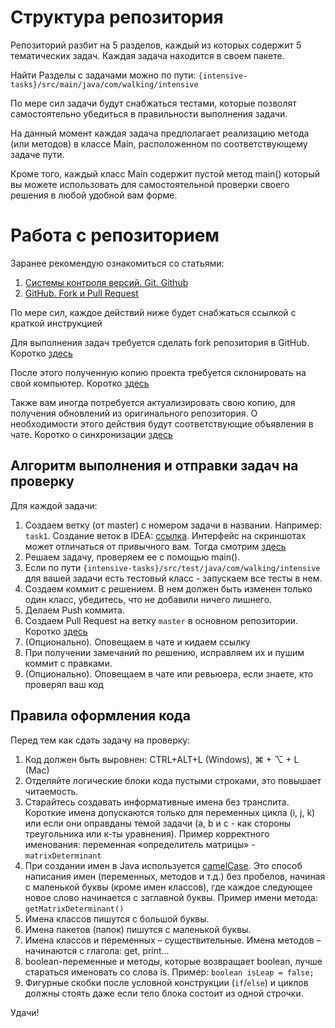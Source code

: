 # Структура репозитория

Репозиторий разбит на 5 разделов, каждый из которых содержит 5 тематических задач. Каждая задача находится в своем пакете.

Найти Разделы с задачами можно по пути:
`{intensive-tasks}/src/main/java/com/walking/intensive`

По мере сил задачи будут снабжаться тестами, которые позволят самостоятельно убедиться в правильности выполнения задачи.

На данный момент каждая задача предполагает реализацию метода (или методов) в классе Main, расположенном по соответствующему задаче пути.

Кроме того, каждый класс Main содержит пустой метод main() который вы можете использовать для самостоятельной проверки своего решения в любой удобной вам форме. 

# Работа с репозиторием
Заранее рекомендую ознакомиться со статьями:
1. [Системы контроля версий. Git. Github](https://telegra.ph/Sistemy-kontrolya-versij-Git-Github-11-18)
2. [GitHub. Fork и Pull Request](https://telegra.ph/GitHub-Fork-i-Pull-Request-11-25)

По мере сил, каждое действий ниже будет снабжаться ссылкой с краткой инструкцией

Для выполнения задач требуется сделать fork репозитория в GitHub. Коротко [здесь](https://git-scm.com/book/ru/v2/GitHub-%D0%92%D0%BD%D0%B5%D1%81%D0%B5%D0%BD%D0%B8%D0%B5-%D1%81%D0%BE%D0%B1%D1%81%D1%82%D0%B2%D0%B5%D0%BD%D0%BD%D0%BE%D0%B3%D0%BE-%D0%B2%D0%BA%D0%BB%D0%B0%D0%B4%D0%B0-%D0%B2-%D0%BF%D1%80%D0%BE%D0%B5%D0%BA%D1%82%D1%8B#:~:text=%D0%A1%D0%BE%D0%B7%D0%B4%D0%B0%D0%BD%D0%B8%D0%B5%20%D0%BE%D1%82%D0%B2%D0%B5%D1%82%D0%B2%D0%BB%D0%B5%D0%BD%D0%B8%D0%B9%20(fork))

После этого полученную копию проекта требуется склонировать на свой компьютер. Коротко [здесь](https://docs.github.com/ru/repositories/creating-and-managing-repositories/cloning-a-repository#cloning-a-repository)

Также вам иногда потребуется актуализировать свою копию, для получения обновлений из оригинального репозитория. О необходимости этого действия будут соответствующие объявления в чате. Коротко о синхронизации [здесь](https://docs.github.com/ru/pull-requests/collaborating-with-pull-requests/working-with-forks/syncing-a-fork#syncing-a-fork-branch-from-the-web-ui)

## Алгоритм выполнения и отправки задач на проверку
Для каждой задачи:
1. Создаем ветку (от master) с номером задачи в названии. Например: `task1`. Создание веток в IDEA: [ссылка](https://www.jetbrains.com/help/idea/manage-branches.html). 
Интерфейс на скриншотах может отличаться от привычного вам. Тогда смотрим [здесь](https://www.jetbrains.com/help/idea/2022.3/manage-branches.html)
2. Решаем задачу, проверяем ее с помощью main(). 
3. Если по пути `{intensive-tasks}/src/test/java/com/walking/intensive` для вашей задачи есть тестовый класс - запускаем все тесты в нем.
4. Создаем коммит с решением. В нем должен быть изменен только один класс, убедитесь, что не добавили ничего лишнего.
5. Делаем Push коммита.
6. Создаем Pull Request на ветку `master` в основном репозитории. Коротко [здесь](https://docs.github.com/ru/pull-requests/collaborating-with-pull-requests/proposing-changes-to-your-work-with-pull-requests/creating-a-pull-request-from-a-fork)
7. (Опционально). Оповещаем в чате и кидаем ссылку
8. При получении замечаний по решению, исправляем их и пушим коммит с правками.
9. (Опционально). Оповещаем в чате или ревьюера, если знаете, кто проверял ваш код

## Правила оформления кода
Перед тем как сдать задачу на проверку:
1. Код должен быть выровнен: CTRL+ALT+L (Windows),  ⌘ + ⌥ + L (Mac)
2. Отделяйте логические блоки кода пустыми строками, это повышает читаемость.  
4. Старайтесь создавать информативные имена без транслита. Короткие имена допускаются только для переменных цикла (i, j, k) или если они оправданы темой задачи (a, b и c - как стороны треугольника или к-ты уравнения). Пример корректного именования: переменная «определитель матрицы» - `matrixDeterminant`
5. При создании имен в Java используется [camelCase](https://ru.wikipedia.org/wiki/CamelCase). Это способ написания имен (переменных, методов и т.д.) без пробелов, начиная с маленькой буквы (кроме имен классов), где каждое следующее новое слово начинается с заглавной буквы. Пример имени метода: `getMatrixDeterminant()`
6. Имена классов пишутся с большой буквы. 
7. Имена пакетов (папок) пишутся с маленькой буквы. 
8. Имена классов и переменных – существительные. Имена методов – начинаются с глагола: get, print… 
9. boolean-переменные и методы, которые возвращает boolean, лучше стараться именовать со слова is. Пример: `boolean isLeap = false;`
10. Фигурные скобки после условной конструкции (`if`/`else`) и циклов должны стоять даже если тело блока состоит из одной строчки.

Удачи!
